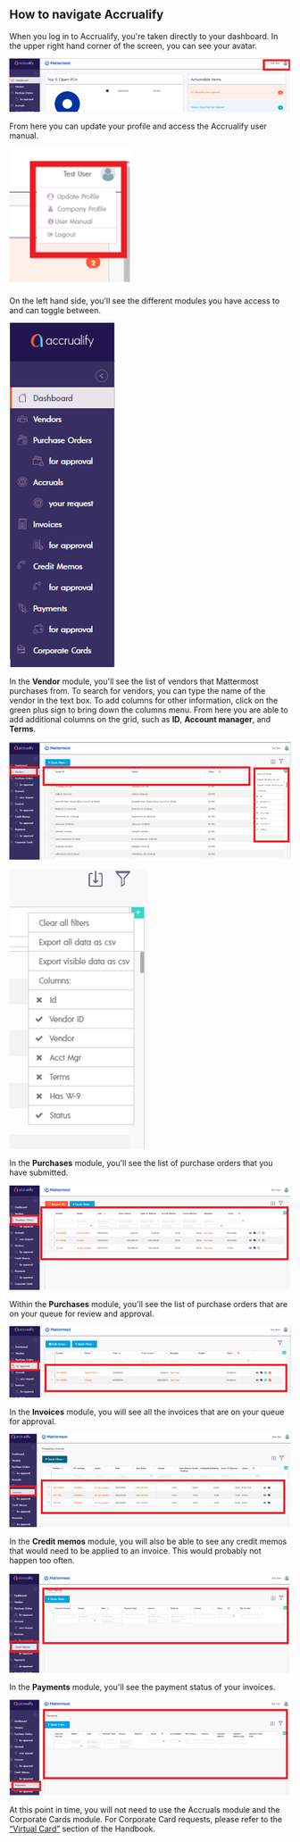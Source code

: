 ## How to navigate Accrualify

When you log in to Accrualify, you're taken directly to your dashboard. In the upper right hand corner of the screen, you can see your avatar.

![](../../../../.gitbook/assets/How-to-navigate-Accrualify-1.PNG)

From here you can update your profile and access the Accrualify user manual.

![](../../../../.gitbook/assets/How-to-navigate-Accrualify-2.PNG)

On the left hand side, you'll see the different modules you have access to and can toggle between.

![](../../../../.gitbook/assets/How-to-navigate-Accrualify-3.PNG)

In the **Vendor** module, you'll see the list of vendors that Mattermost purchases from. To search for vendors, you can type the name of the vendor in the text box. To add columns for other information, click on the green plus sign to bring down the columns menu. From here you are able to add additional columns on the grid, such as **ID**, **Account manager**, and **Terms**.

![](../../../../.gitbook/assets/How-to-navigate-Accrualify-4.PNG)

![](../../../../.gitbook/assets/How-to-navigate-Accrualify-5.PNG)

In the **Purchases** module, you'll see the list of purchase orders that you have submitted.

![](../../../../.gitbook/assets/How-to-navigate-Accrualify-6.PNG)

Within the **Purchases** module, you'll see the list of purchase orders that are on your queue for review and approval.

![](../../../../.gitbook/assets/How-to-navigate-Accrualify-7.PNG)

In the **Invoices** module, you will see all the invoices that are on your queue for approval.

![](../../../../.gitbook/assets/How-to-navigate-Accrualify-8.PNG)

In the **Credit memos** module, you will also be able to see any credit memos that would need to be applied to an invoice. This would probably not happen too often.

![](../../../../.gitbook/assets/How-to-navigate-Accrualify-9.PNG)

In the **Payments** module, you'll see the payment status of your invoices.

![](../../../../.gitbook/assets/How-to-navigate-Accrualify-10.PNG)

At this point in time, you will not need to use the Accruals module and the Corporate Cards module. For Corporate Card requests, please refer to the [“Virtual Card”](https://handbook.mattermost.com/operations/finance/spending-company-money/procurement/request-a-divvy-virtual-credit-card) section of the Handbook.
